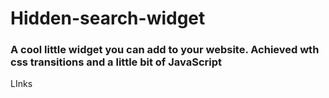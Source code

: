 # Hidden-search-widget
### A cool little widget you can add to your website. Achieved wth css transitions and a little bit of JavaScript
LInks
### 
